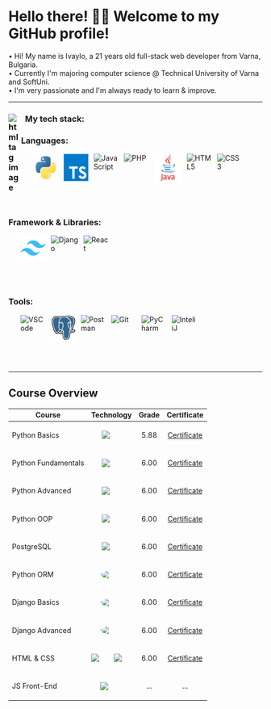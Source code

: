 # Hello there! 👋🏻 Welcome to my GitHub profile! 

• Hi! My name is Ivaylo, a 21 years old full-stack web developer from Varna, Bulgaria. <br>
• Currently I'm majoring computer science @ Technical University of Varna and SoftUni. <br>
• I'm very passionate and I'm always ready to learn & improve. <br>

---
### <img align="left" alt="html tag image" src="https://media2.giphy.com/media/QssGEmpkyEOhBCb7e1/giphy.gif?cid=ecf05e47a0n3gi1bfqntqmob8g9aid1oyj2wr3ds3mg700bl&rid=giphy.gif" width="25"> &nbsp; My tech stack:

### <p>Languages:<p>

<ul style="display: flex">
    <img align="left" alt="Python" width="50px" src="https://github.com/devicons/devicon/blob/v2.14.0/icons/python/python-original.svg" style="padding-right:10px;" />
    <img align="left" alt="TypeScript" width="50px" src="https://github.com/devicons/devicon/blob/v2.14.0/icons/typescript/typescript-original.svg" style="padding-right:10px;" />
    <img align="left" alt="JavaScript" width="50px" src="https://cdn.jsdelivr.net/gh/devicons/devicon/icons/javascript/javascript-original.svg" style="padding-right:10px;" />
    <img align="left" alt="PHP" width="50px" src="https://cdn.jsdelivr.net/gh/devicons/devicon/icons/php/php-original.svg" style="padding-right:10px;" />
    <img align="left" alt="Java" width="55px" src="https://github.com/devicons/devicon/blob/v2.14.0/icons/java/java-original-wordmark.svg" style="padding-right:10px;" />
    <img align="left" alt="HTML5" width="50px" src="https://cdn.jsdelivr.net/gh/devicons/devicon/icons/html5/html5-original.svg" style="padding-right:10px;" />
    <img align="left" alt="CSS3" width="50px" src="https://cdn.jsdelivr.net/gh/devicons/devicon/icons/css3/css3-original.svg" style="padding-right:10px;" />
</ul>

<br>
<br>

### <p>Framework & Libraries:<p>

<ul style="display: flex">
    <img align="left" alt="TailwindCSS" width="50px" src="https://github.com/devicons/devicon/blob/v2.14.0/icons/tailwindcss/tailwindcss-plain.svg" style="padding-right:10px;" />
    <img align="left" alt="Django" width="55px" src="https://next-js-portfolio-frontend.vercel.app/images/logo-django.png" style="padding-right:10px;" />
    <img align="left" alt="React" width="50px" src="https://cdn.jsdelivr.net/gh/devicons/devicon/icons/react/react-original.svg" style="padding-right:10px;" />
</ul>

<br>
<br>

### <p>Tools:<p>

<ul style="display: flex">
    <img align="left" alt="VSCode" width="50px" src="https://cdn.jsdelivr.net/gh/devicons/devicon@latest/icons/vscode/vscode-original-wordmark.svg" style="padding-right:10px;" />
    <img align="left" alt="PostgreSQL" width="50px" src="https://github.com/devicons/devicon/blob/v2.14.0/icons/postgresql/postgresql-original.svg" style="padding-right:10px;" />
    <img align="left" alt="Postman" width="50px" src="https://cdn.jsdelivr.net/gh/devicons/devicon@latest/icons/postman/postman-original.svg" style="padding-right:10px;" />
    <img align="left" alt="Git" width="50px" src="https://cdn.jsdelivr.net/gh/devicons/devicon/icons/git/git-original.svg" style="padding-right:10px;" />
    <img align="left" alt="PyCharm" width="50px" src="https://cdn.jsdelivr.net/gh/devicons/devicon@latest/icons/pycharm/pycharm-original.svg" style="padding-right:10px;" />
    <img align="left" alt="InteliiJ" width="50px" src="https://cdn.jsdelivr.net/gh/devicons/devicon@latest/icons/intellij/intellij-original.svg" style="padding-right:10px;" />
</ul>

<br>
<br>

---

## Course Overview

| Course              | Technology                                                                                                   | Grade  | Certificate |
|---------------------|-------------------------------------------------------------------------------------------------------------------|--------|-------------|
| Python Basics       | <div align="center" style="display: flex; justify-content: center; align-items: center; height: 50px;"><img width="38" src="https://cdn.iconscout.com/icon/free/png-256/free-python-2-226051.png?f=webp&w=256"></div>              | <div style="text-align: center;">5.88</div>  | <div style="text-align: center;"><a href="https://softuni.bg/certificates/certificates/converttoimage/147360?code=ae0c3d5e">Certificate</a></div> |
| Python Fundamentals | <div align="center" style="display: flex; justify-content: center; align-items: center; height: 50px;"><img width="38" src="https://cdn.iconscout.com/icon/free/png-256/free-python-2-226051.png?f=webp&w=256"></div>              | <div style="text-align: center;">6.00</div>  | <div style="text-align: center;"><a href="https://softuni.bg/certificates/certificates/converttoimage/166757?code=a64a8746">Certificate</a></div> |
| Python Advanced     | <div align="center" style="display: flex; justify-content: center; align-items: center; height: 50px;"><img width="38" src="https://cdn.iconscout.com/icon/free/png-256/free-python-2-226051.png?f=webp&w=256"></div>              | <div style="text-align: center;">6.00</div>  | <div style="text-align: center;"><a href="https://softuni.bg/certificates/certificates/converttoimage/173743?code=c522f868">Certificate</a></div> |
| Python OOP          | <div align="center" style="display: flex; justify-content: center; align-items: center; height: 50px;"><img width="38" src="https://cdn.iconscout.com/icon/free/png-256/free-python-2-226051.png?f=webp&w=256"></div>              | <div style="text-align: center;">6.00</div>  | <div style="text-align: center;"><a href="https://softuni.bg/certificates/certificates/converttoimage/180799?code=f0b98d92">Certificate</a></div> |
| PostgreSQL          | <div align="center" style="display: flex; justify-content: center; align-items: center; height: 50px;"><img width="38" src="https://upload.wikimedia.org/wikipedia/commons/2/29/Postgresql_elephant.svg"></div>             | <div style="text-align: center;">6.00</div>  | <div style="text-align: center;"><a href="https://softuni.bg/certificates/certificates/converttoimage/185959?code=82291b43">Certificate</a></div> |
| Python ORM          | <div align="center" style="display: flex; justify-content: center; align-items: center; height: 50px;"><img width="42" src="https://next-js-portfolio-frontend.vercel.app/images/logo-django.png" style="border-radius: 50%;"></div>              | <div style="text-align: center;">6.00</div>  | <div style="text-align: center;"><a href="https://softuni.bg/certificates/certificates/converttoimage/193770?code=42e4d17f">Certificate</a></div> |
| Django Basics       | <div align="center" style="display: flex; justify-content: center; align-items: center; height: 50px;"><img width="42" src="https://next-js-portfolio-frontend.vercel.app/images/logo-django.png" style="border-radius: 50%;"></div>  | <div style="text-align: center;">6.00</div>  | <div style="text-align: center;"><a href="https://softuni.bg/certificates/certificates/converttoimage/207379?code=f497e80d">Certificate</a></div> |
| Django Advanced     | <div align="center" style="display: flex; justify-content: center; align-items: center; height: 50px;"><img width="42" src="https://next-js-portfolio-frontend.vercel.app/images/logo-django.png" style="border-radius: 50%;"></div>  | <div style="text-align: center;">6.00</div>  | <div style="text-align: center;"><a href="https://softuni.bg/certificates/certificates/converttoimage/212672?code=b56c6311">Certificate</a></div> |
| HTML & CSS          | <div align="center" style="display: flex; justify-content: center; align-items: center; height: 50px;"><img width="45" src="https://icons.iconarchive.com/icons/cornmanthe3rd/plex/512/Other-html-5-icon.png"> <img width="35" src="https://upload.wikimedia.org/wikipedia/commons/thumb/6/62/CSS3_logo.svg/512px-CSS3_logo.svg.png?20210705212817"></div>         | <div style="text-align: center;">6.00</div>  | <div style="text-align: center;"><a href="https://softuni.bg/certificates/certificates/converttoimage/218403?code=9b595196">Certificate</a></div> |
| JS Front-End        | <div align="center" style="display: flex; justify-content: center; align-items: center; height: 50px;"><img width="45" src="https://camo.githubusercontent.com/16bbe3c62e06c0099a8bd86816b7993b3eb49d8cd21eb74c7bff7db7dc3787b7/68747470733a2f2f63646e2e6a7364656c6976722e6e65742f67682f64657669636f6e732f64657669636f6e2f69636f6e732f6a6176617363726970742f6a6176617363726970742d6f726967696e616c2e737667"></div> | <div style="text-align: center;">...</div>  | <div style="text-align: center;">...</div> |

